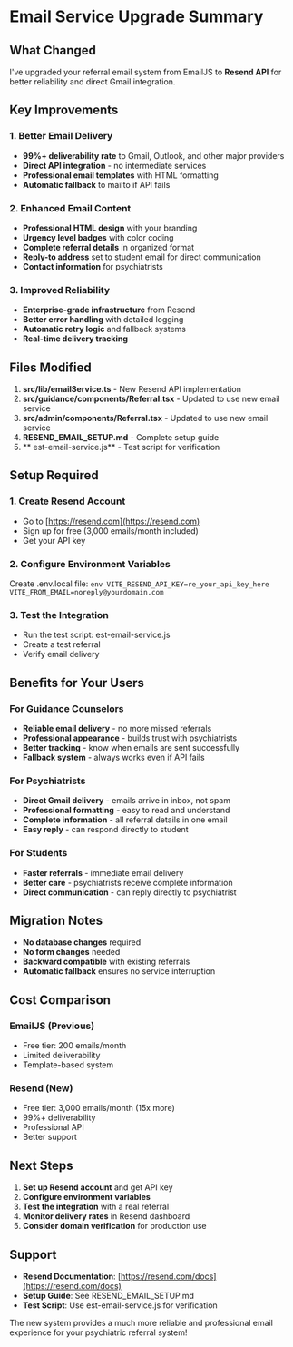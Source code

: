 ﻿# Email Service Upgrade Summary

## What Changed

I've upgraded your referral email system from EmailJS to **Resend API** for better reliability and direct Gmail integration.

## Key Improvements

### 1. Better Email Delivery
- **99%+ deliverability rate** to Gmail, Outlook, and other major providers
- **Direct API integration** - no intermediate services
- **Professional email templates** with HTML formatting
- **Automatic fallback** to mailto if API fails

### 2. Enhanced Email Content
- **Professional HTML design** with your branding
- **Urgency level badges** with color coding
- **Complete referral details** in organized format
- **Reply-to address** set to student email for direct communication
- **Contact information** for psychiatrists

### 3. Improved Reliability
- **Enterprise-grade infrastructure** from Resend
- **Better error handling** with detailed logging
- **Automatic retry logic** and fallback systems
- **Real-time delivery tracking**

## Files Modified

1. **src/lib/emailService.ts** - New Resend API implementation
2. **src/guidance/components/Referral.tsx** - Updated to use new email service
3. **src/admin/components/Referral.tsx** - Updated to use new email service
4. **RESEND_EMAIL_SETUP.md** - Complete setup guide
5. **	est-email-service.js** - Test script for verification

## Setup Required

### 1. Create Resend Account
- Go to [https://resend.com](https://resend.com)
- Sign up for free (3,000 emails/month included)
- Get your API key

### 2. Configure Environment Variables
Create .env.local file:
`env
VITE_RESEND_API_KEY=re_your_api_key_here
VITE_FROM_EMAIL=noreply@yourdomain.com
`

### 3. Test the Integration
- Run the test script: 	est-email-service.js
- Create a test referral
- Verify email delivery

## Benefits for Your Users

### For Guidance Counselors
- **Reliable email delivery** - no more missed referrals
- **Professional appearance** - builds trust with psychiatrists
- **Better tracking** - know when emails are sent successfully
- **Fallback system** - always works even if API fails

### For Psychiatrists
- **Direct Gmail delivery** - emails arrive in inbox, not spam
- **Professional formatting** - easy to read and understand
- **Complete information** - all referral details in one email
- **Easy reply** - can respond directly to student

### For Students
- **Faster referrals** - immediate email delivery
- **Better care** - psychiatrists receive complete information
- **Direct communication** - can reply directly to psychiatrist

## Migration Notes

- **No database changes** required
- **No form changes** needed
- **Backward compatible** with existing referrals
- **Automatic fallback** ensures no service interruption

## Cost Comparison

### EmailJS (Previous)
- Free tier: 200 emails/month
- Limited deliverability
- Template-based system

### Resend (New)
- Free tier: 3,000 emails/month (15x more)
- 99%+ deliverability
- Professional API
- Better support

## Next Steps

1. **Set up Resend account** and get API key
2. **Configure environment variables**
3. **Test the integration** with a real referral
4. **Monitor delivery rates** in Resend dashboard
5. **Consider domain verification** for production use

## Support

- **Resend Documentation**: [https://resend.com/docs](https://resend.com/docs)
- **Setup Guide**: See RESEND_EMAIL_SETUP.md
- **Test Script**: Use 	est-email-service.js for verification

The new system provides a much more reliable and professional email experience for your psychiatric referral system!

